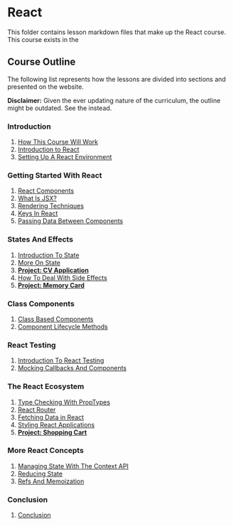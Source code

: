 # React

This folder contains lesson markdown files that make up the React course. This course exists in the []()

## Course Outline

The following list represents how the lessons are divided into sections and presented on the website.

**Disclaimer:** Given the ever updating nature of the curriculum, the outline might be outdated. See the []()
instead.

### Introduction

1. [How This Course Will Work](./introduction/how_this_course_will_work.md)
2. [Introduction to React](./introduction/introduction_to_react.md)
3. [Setting Up A React Environment](./introduction/setting_up_a_react_environment.md)

### Getting Started With React

1. [React Components](./getting_started_with_react/react_components.md)
2. [What Is JSX?](./getting_started_with_react/what_is_jsx.md)
3. [Rendering Techniques](./getting_started_with_react/rendering_techniques.md)
4. [Keys In React](./getting_started_with_react/keys_in_react.md)
5. [Passing Data Between Components](./getting_started_with_react/passing_data_between_components.md)

### States And Effects

1. [Introduction To State](./states_and_effects/introduction_to_state.md)
2. [More On State](./states_and_effects/more_on_state.md)
3. [**Project: CV Application**](./states_and_effects/project_cv_application.md)
4. [How To Deal With Side Effects](./states_and_effects/how_to_deal_with_side_effects.md)
5. [**Project: Memory Card**](./states_and_effects/project_memory_card.md)

### Class Components

1. [Class Based Components](./class_components/class_based_components.md)
2. [Component Lifecycle Methods](./class_components/component_lifecycle_methods.md)

### React Testing

1. [Introduction To React Testing](./react_testing/introduction_to_react_testing.md)
2. [Mocking Callbacks And Components](./react_testing/mocking_callbacks_and_components.md)

### The React Ecosystem

1. [Type Checking With PropTypes](./the_react_ecosystem/type_checking_with_proptypes.md)
2. [React Router](./the_react_ecosystem/react_router.md)
3. [Fetching Data in React](./the_react_ecosystem/fetching_data_in_react.md)
4. [Styling React Applications](./the_react_ecosystem/styling_react_applications.md)
5. [**Project: Shopping Cart**](./the_react_ecosystem/project_shopping_cart.md)

### More React Concepts

1. [Managing State With The Context API](./more_react_concepts/managing_state_with_context_api.md)
2. [Reducing State](./more_react_concepts/reducing_state.md)
3. [Refs And Memoization](./more_react_concepts/refs_and_memoization.md)

### Conclusion

1. [Conclusion](./conclusion/conclusion_full_stack_javascript.md)
